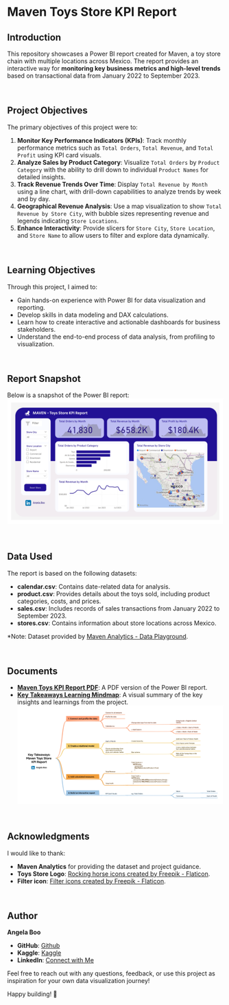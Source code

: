 # Maven Toys Store KPI Report

## Introduction
This repository showcases a Power BI report created for Maven, a toy store chain with multiple locations across Mexico. The report provides an interactive way for **monitoring key business metrics and high-level trends** based on transactional data from January 2022 to September 2023.

<br>

## Project Objectives
The primary objectives of this project were to:
1. **Monitor Key Performance Indicators (KPIs)**: Track monthly performance metrics such as `Total Orders`, `Total Revenue`, and `Total Profit` using KPI card visuals.
2. **Analyze Sales by Product Category**: Visualize `Total Orders` by `Product Category` with the ability to drill down to individual `Product Names` for detailed insights.
3. **Track Revenue Trends Over Time**: Display `Total Revenue by Month` using a line chart, with drill-down capabilities to analyze trends by week and by day.
4. **Geographical Revenue Analysis**: Use a map visualization to show `Total Revenue by Store City`, with bubble sizes representing revenue and legends indicating `Store Locations`.
5. **Enhance Interactivity**: Provide slicers for `Store City`, `Store Location`, and `Store Name` to allow users to filter and explore data dynamically.

<br>

## Learning Objectives
Through this project, I aimed to:
- Gain hands-on experience with Power BI for data visualization and reporting.
- Develop skills in data modeling and DAX calculations.
- Learn how to create interactive and actionable dashboards for business stakeholders.
- Understand the end-to-end process of data analysis, from profiling to visualization.

<br>

## Report Snapshot
Below is a snapshot of the Power BI report:  
![Maven Toys KPI Report Preview](https://github.com/angelaboo/maven-toys-sales-analysis/blob/84c5f352c070fa6fb832d0e4c99430ebb49e75f9/dashboard/Maven%20Toys%20Store%20KPI%20Report.jpg)  

<br>

## Data Used
The report is based on the following datasets:
- **calendar.csv**: Contains date-related data for analysis.
- **product.csv**: Provides details about the toys sold, including product categories, costs, and prices.
- **sales.csv**: Includes records of sales transactions from January 2022 to September 2023.
- **stores.csv**: Contains information about store locations across Mexico.

*Note: Dataset provided by [Maven Analytics - Data Playground](https://mavenanalytics.io/data-playground).

<br>

## Documents
- **[Maven Toys KPI Report PDF](https://github.com/angelaboo/maven-toys-sales-analysis/blob/84c5f352c070fa6fb832d0e4c99430ebb49e75f9/dashboard/Maven%20Toys%20Store%20KPI%20Report.pdf)**: A PDF version of the Power BI report.
- **[Key Takeaways Learning Mindmap](https://github.com/angelaboo/maven-toys-sales-analysis/blob/84c5f352c070fa6fb832d0e4c99430ebb49e75f9/learning/Key%20Takeaways_Maven%20Toys%20Store%20KPI%20Report.pdf)**: A visual summary of the key insights and learnings from the project.  
  ![Mindmap Preview](https://github.com/angelaboo/maven-toys-sales-analysis/blob/84c5f352c070fa6fb832d0e4c99430ebb49e75f9/learning/Key%20Takeaways_Maven%20Toys%20Store%20KPI%20Report.jpg)

<br>

## Acknowledgments
I would like to thank:
- **Maven Analytics** for providing the dataset and project guidance.
- **Toys Store Logo**: [Rocking horse icons created by Freepik - Flaticon](https://www.flaticon.com/free-icons/rocking-horse).
- **Filter icon**: [Filter icons created by Freepik - Flaticon](https://www.flaticon.com/free-icons/filter).

<br>

## Author
**Angela Boo**  
- **GitHub**: [Github](https://github.com/angelaboo)  
- **Kaggle**: [Kaggle](https://www.kaggle.com/xiaotingb)  
- **LinkedIn**: [Connect with Me](https://www.linkedin.com/in/xxtt)

Feel free to reach out with any questions, feedback, or use this project as inspiration for your own data visualization journey!

Happy building! 🚀
